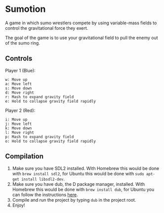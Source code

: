 # Sumotion

A game in which sumo wrestlers compete by using variable-mass fields to control the gravitational force they exert.

The goal of the game is to use your gravitational field to pull the enemy out of the sumo ring.

Controls
--------

Player 1 (Blue):
```
w: Move up
a: Move left
s: Move down
d: Move right
r: Mash to expand gravity field
e: Hold to collapse gravity field rapidly
```

Player 2 (Red):
```
i: Move up
j: Move left
k: Move down
l: Move right
p: Mash to expand gravity field
o: Hold to collapse gravity field rapidly
```


Compilation
------------

1. Make sure you have SDL2 installed. With Homebrew this would be done with `brew install sdl2`, for Ubuntu this would be done with `sudo apt-get install libsdl2-dev`.
2. Make sure you have dub, the D package manager, installed. With Homebrew this would be done with `brew install dub`, for Ubuntu you can follow the instructions [here](https://www.vultr.com/docs/install-dub-on-ubuntu-14-04).
3. Compile and run the project by typing `dub` in the project root.
4. Enjoy!
